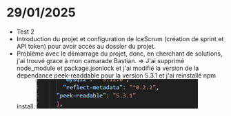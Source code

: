 # 29/01/2025

- Test 2
- Introduction du projet et configuration de IceScrum (création de sprint et API token) pour avoir accès au dossier du projet.
- Problème avec le démarrage du projet, donc, en cherchant de solutions, j'ai trouvé grace à mon camarade Bastian. => J'ai supprimé node_module et package.jsonlock et j'ai modifié la version de la dependance peek-readdable pour la version 5.3.1 et j'ai reinstallé npm install.
  ![alt text](image.png)
